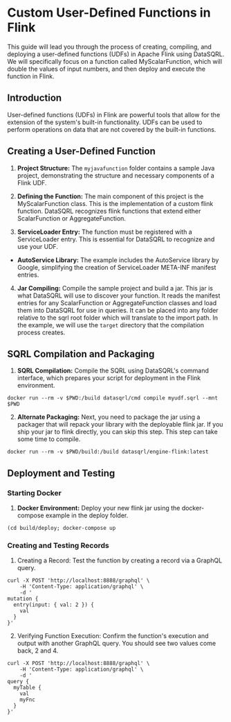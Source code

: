 
# Custom User-Defined Functions in Flink
This guide will lead you through the process of creating, compiling, and deploying a user-defined functions (UDFs) in Apache Flink using DataSQRL. We will specifically focus on a function called MyScalarFunction, which will double the values of input numbers, and then deploy and execute the function in Flink.

## Introduction
User-defined functions (UDFs) in Flink are powerful tools that allow for the extension of the system's built-in functionality. UDFs can be used to perform operations on data that are not covered by the built-in functions.

## Creating a User-Defined Function
1. **Project Structure:** The `myjavafunction` folder contains a sample Java project, demonstrating the structure and necessary components of a Flink UDF.

2. **Defining the Function:** The main component of this project is the MyScalarFunction class. This is the implementation of a custom flink function. DataSQRL recognizes flink functions that extend either ScalarFunction or AggregateFunction.

3. **ServiceLoader Entry:** The function must be registered with a ServiceLoader entry. This is essential for DataSQRL to recognize and use your UDF.
- **AutoService Library:** The example includes the AutoService library by Google, simplifying the creation of ServiceLoader META-INF manifest entries.

4. **Jar Compiling:** Compile the sample project and build a jar. This jar is what DataSQRL will use to discover your function. It reads the manifest entries for any ScalarFunction or AggregateFunction classes and load them into DataSQRL for use in queries. It can be placed into any folder relative to the sqrl root folder which will translate to the import path. In the example, we will use the `target` directory that the compilation process creates.

## SQRL Compilation and Packaging
1. **SQRL Compilation:** Compile the SQRL using DataSQRL's command interface, which prepares your script for deployment in the Flink environment.

```shell
docker run --rm -v $PWD:/build datasqrl/cmd compile myudf.sqrl --mnt $PWD
```

2. **Alternate Packaging:** Next, you need to package the jar using a packager that will repack your library with the deployable flink jar. If you ship your jar to flink directly, you can skip this step. This step can take some time to compile.
```shell
docker run --rm -v $PWD/build:/build datasqrl/engine-flink:latest
```

## Deployment and Testing
### Starting Docker
1. **Docker Environment:** Deploy your new flink jar using the docker-compose example in the deploy folder.

```shell
(cd build/deploy; docker-compose up
```
### Creating and Testing Records
1. Creating a Record: Test the function by creating a record via a GraphQL query.
```shell
curl -X POST 'http://localhost:8888/graphql' \
    -H 'Content-Type: application/graphql' \
    -d '
mutation {
  entry(input: { val: 2 }) {
    val
  }
}'
```

2. Verifying Function Execution: Confirm the function's execution and output with another GraphQL query. You should see two values come back, 2 and 4.

```shell
curl -X POST 'http://localhost:8888/graphql' \
    -H 'Content-Type: application/graphql' \
    -d '
query {
  myTable {
    val
    myFnc
  }
}'
```